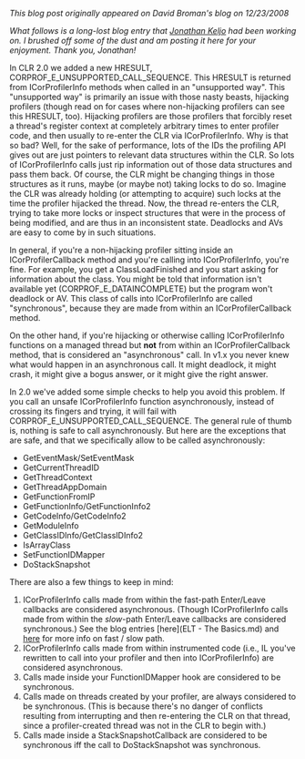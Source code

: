 *This blog post originally appeared on David Broman's blog on 12/23/2008*


_What follows is a long-lost blog entry that_ [_Jonathan Keljo_](https://blogs.msdn.com/jkeljo) _had been working on.  I brushed off some of the dust and am posting it here for your enjoyment.  Thank you, Jonathan!_

In CLR 2.0 we added a new HRESULT, CORPROF\_E\_UNSUPPORTED\_CALL\_SEQUENCE.  This HRESULT is returned from ICorProfilerInfo methods when called in an "unsupported way".  This "unsupported way" is primarily an issue with those nasty beasts, hijacking profilers (though read on for cases where non-hijacking profilers can see this HRESULT, too).  Hijacking profilers are those profilers that forcibly reset a thread's register context at completely arbitrary times to enter profiler code, and then usually to re-enter the CLR via ICorProfilerInfo.  Why is that so bad?  Well, for the sake of performance, lots of the IDs the profiling API gives out are just pointers to relevant data structures within the CLR. So lots of ICorProfilerInfo calls just rip information out of those data structures and pass them back. Of course, the CLR might be changing things in those structures as it runs, maybe (or maybe not) taking locks to do so.  Imagine the CLR was already holding (or attempting to acquire) such locks at the time the profiler hijacked the thread.  Now, the thread re-enters the CLR, trying to take more locks or inspect structures that were in the process of being modified, and are thus in an inconsistent state.  Deadlocks and AVs are easy to come by in such situations.

In general, if you're a non-hijacking profiler sitting inside an ICorProfilerCallback method and you're calling into ICorProfilerInfo, you're fine. For example, you get a ClassLoadFinished and you start asking for information about the class. You might be told that information isn't available yet (CORPROF\_E\_DATAINCOMPLETE) but the program won't deadlock or AV.  This class of calls into ICorProfilerInfo are called "synchronous", because they are made from within an ICorProfilerCallback method.

On the other hand, if you're hijacking or otherwise calling ICorProfilerInfo functions on a managed thread but **not** from within an ICorProfilerCallback method, that is considered an "asynchronous" call.  In v1.x you never knew what would happen in an asynchronous call. It might deadlock, it might crash, it might give a bogus answer, or it might give the right answer.

In 2.0 we've added some simple checks to help you avoid this problem. If you call an unsafe ICorProfilerInfo function asynchronously, instead of crossing its fingers and trying, it will fail with CORPROF\_E\_UNSUPPORTED\_CALL\_SEQUENCE.  The general rule of thumb is, nothing is safe to call asynchronously.  But here are the exceptions that are safe, and that we specifically allow to be called asynchronously:

- GetEventMask/SetEventMask 
- GetCurrentThreadID 
- GetThreadContext 
- GetThreadAppDomain 
- GetFunctionFromIP 
- GetFunctionInfo/GetFunctionInfo2 
- GetCodeInfo/GetCodeInfo2 
- GetModuleInfo 
- GetClassIDInfo/GetClassIDInfo2 
- IsArrayClass 
- SetFunctionIDMapper 
- DoStackSnapshot 

There are also a few things to keep in mind:

1. ICorProfilerInfo calls made from within the fast-path Enter/Leave callbacks are considered asynchronous.  (Though ICorProfilerInfo calls made from within the _slow_-path Enter/Leave callbacks are considered synchronous.)  See the blog entries [here](ELT - The Basics.md) and [here](https://blogs.msdn.com/jkeljo/archive/2005/08/11/450506.aspx) for more info on fast / slow path. 
2. ICorProfilerInfo calls made from within instrumented code (i.e., IL you've rewritten to call into your profiler and then into ICorProfilerInfo) are considered asynchronous. 
3. Calls made inside your FunctionIDMapper hook are considered to be synchronous. 
4. Calls made on threads created by your profiler, are always considered to be synchronous.  (This is because there's no danger of conflicts resulting from interrupting and then re-entering the CLR on that thread, since a profiler-created thread was not in the CLR to begin with.) 
5. Calls made inside a StackSnapshotCallback are considered to be synchronous iff the call to DoStackSnapshot was synchronous.   

